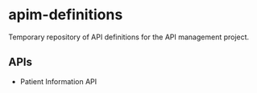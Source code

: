 # apim-definitions
Temporary repository of API definitions for the API management project.

## APIs
* Patient Information API
